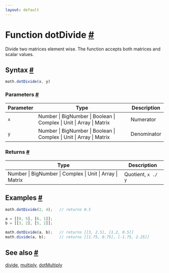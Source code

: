 ```yaml
---
layout: default
---
```


<h1 id="function-dotdivide">Function dotDivide <a href="#function-dotdivide" title="Permalink">#</a></h1>

Divide two matrices element wise. The function accepts both matrices and
scalar values.


<h2 id="syntax">Syntax <a href="#syntax" title="Permalink">#</a></h2>

```js
math.dotDivide(x, y)
```

<h3 id="parameters">Parameters <a href="#parameters" title="Permalink">#</a></h3>

Parameter | Type | Description
--------- | ---- | -----------
`x` | Number &#124; BigNumber &#124; Boolean &#124; Complex &#124; Unit &#124; Array &#124; Matrix | Numerator
`y` | Number &#124; BigNumber &#124; Boolean &#124; Complex &#124; Unit &#124; Array &#124; Matrix | Denominator

<h3 id="returns">Returns <a href="#returns" title="Permalink">#</a></h3>

Type | Description
---- | -----------
Number &#124; BigNumber &#124; Complex &#124; Unit &#124; Array &#124; Matrix | Quotient, `x ./ y`


<h2 id="examples">Examples <a href="#examples" title="Permalink">#</a></h2>

```js
math.dotDivide(2, 4);   // returns 0.5

a = [[9, 5], [6, 1]];
b = [[3, 2], [5, 2]];

math.dotDivide(a, b);   // returns [[3, 2.5], [1.2, 0.5]]
math.divide(a, b);      // returns [[1.75, 0.75], [-1.75, 2.25]]
```


<h2 id="see-also">See also <a href="#see-also" title="Permalink">#</a></h2>

[divide](divide.html),
[multiply](multiply.html),
[dotMultiply](dotMultiply.html)


<!-- Note: This file is automatically generated from source code comments. Changes made in this file will be overridden. -->
